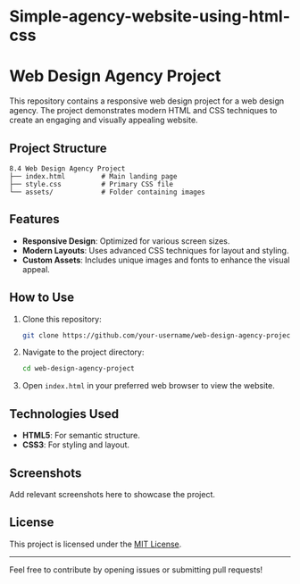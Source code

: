 # Simple-agency-website-using-html-css
# Web Design Agency Project

This repository contains a responsive web design project for a web design agency. The project demonstrates modern HTML and CSS techniques to create an engaging and visually appealing website.

## Project Structure

```
8.4 Web Design Agency Project
├── index.html         # Main landing page
├── style.css          # Primary CSS file
└── assets/            # Folder containing images
```

## Features

- **Responsive Design**: Optimized for various screen sizes.
- **Modern Layouts**: Uses advanced CSS techniques for layout and styling.
- **Custom Assets**: Includes unique images and fonts to enhance the visual appeal.

## How to Use

1. Clone this repository:
   ```bash
   git clone https://github.com/your-username/web-design-agency-project.git
   ```
2. Navigate to the project directory:
   ```bash
   cd web-design-agency-project
   ```
3. Open `index.html` in your preferred web browser to view the website.

## Technologies Used

- **HTML5**: For semantic structure.
- **CSS3**: For styling and layout.

## Screenshots

Add relevant screenshots here to showcase the project.

## License

This project is licensed under the [MIT License](LICENSE).

---

Feel free to contribute by opening issues or submitting pull requests!
